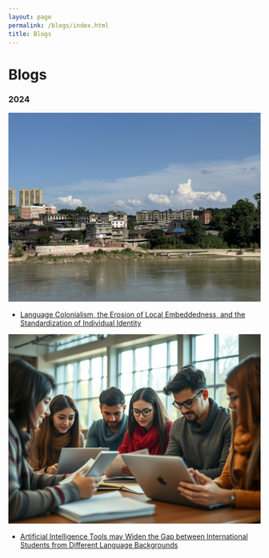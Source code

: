 ```yaml
---
layout: page
permalink: /blogs/index.html
title: Blogs
---
```


# Blogs

### 2024

<div>
<img src="/blogs/20241124(1).jpg">
</div>

- [Language Colonialism, the Erosion of Local Embeddedness, and the Standardization of Individual Identity](https://www.tanggengyan.com/blogs/20241124)

<div>
<img src="/blogs/20241123.png">
</div>

- [Artificial Intelligence Tools may Widen the Gap between International Students from Different Language Backgrounds](https://www.tanggengyan.com/blogs/20241123)
